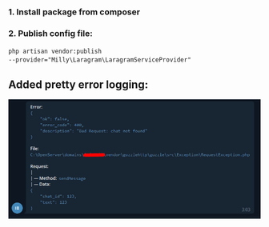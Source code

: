 ### 1. Install package from composer
### 2. Publish config file:
<code>php artisan vendor:publish --provider="Milly\Laragram\LaragramServiceProvider"</code>


## Added pretty error logging:
![img.png](img.png)
